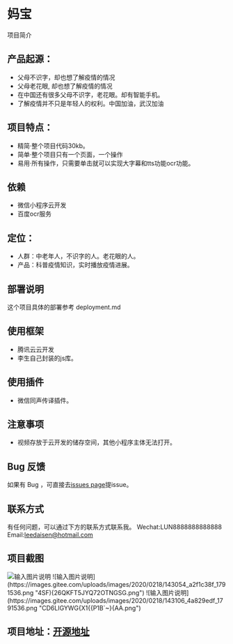 # 妈宝

项目简介

## 产品起源：
- 父母不识字，却也想了解疫情的情况
- 父母老花眼, 却也想了解疫情的情况
- 在中国还有很多父母不识字，老花眼。却有智能手机。
- 了解疫情并不只是年轻人的权利。中国加油，武汉加油

## 项目特点：
- 精简·整个项目代码30kb。
- 简单·整个项目只有一个页面，一个操作
- 易用·所有操作，只需要单击就可以实现大字幕和tts功能ocr功能。

## 依赖
- 微信小程序云开发
- 百度ocr服务

## 定位：
- 人群：中老年人，不识字的人。老花眼的人。
- 产品：科普疫情知识，实时播放疫情进展。


## 部署说明
这个项目具体的部署参考 deployment.md


## 使用框架
- 腾讯云云开发
- 李生自己封装的js库。

## 使用插件
- 微信同声传译插件。

## 注意事项
- 视频存放于云开发的储存空间，其他小程序主体无法打开。
## Bug 反馈

如果有 Bug ，可直接去[issues page](https://gitee.com/leedaisen/tcb-hackthon-MBaby/issues/new)提issue。

## 联系方式

有任何问题，可以通过下方的联系方式联系我。
Wechat:LUN8888888888888 
Email:leedaisen@hotmail.com

## 项目截图
![输入图片说明](https://images.gitee.com/uploads/images/2020/0218/143040_2416e8bf_1791536.png "D_00IP8N~ZZ6)`TSAPS~%GV.png")
![输入图片说明](https://images.gitee.com/uploads/images/2020/0218/143054_a2f1c38f_1791536.png "4SF){26QKFT5JYQ72OTNGSG.png")
![输入图片说明](https://images.gitee.com/uploads/images/2020/0218/143106_4a829edf_1791536.png "CD6LIGYWG{X1{{P1B`~}{AA.png")
## 项目地址：[开源地址](https://gitee.com/leedaisen/tcb-hackthon-MBaby)